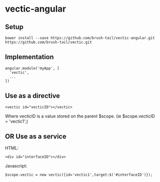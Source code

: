 # vectic-angular

## Setup

```
bower install --save https://github.com/brush-tail/vectic-angular.git https://github.com/brush-tail/vectic.git
```

## Implementation

```
angular.module('myApp', [
  'vectic',
  ...
])
```

## Use as a directive
```
<vectic id="vecticID"></vectic>
```
Where vecticID is a value stored on the parent $scope. (ie $scope.vecticID = 'vectic1';)

## OR Use as a service
HTML:
```
<div id="interfaceID"></div>
```

Javascript:
```
$scope.vectic = new vectic({id='vectic1',target:$('#interfaceID')});
```
